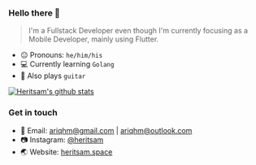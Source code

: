 ### Hello there 👋

> I'm a Fullstack Developer even though I'm currently focusing as a Mobile Developer, mainly using Flutter.

- 😐 Pronouns: `he/him/his`
- 💻 Currently learning `Golang`
- 🎸 Also plays `guitar`

[![Heritsam's github stats](https://github-readme-stats.vercel.app/api?username=Heritsam)](https://github.com/Heritsam/github-readme-stats)

### Get in touch

- 📧 Email: <a href="mailto:ariqhm@gmail.com">ariqhm@gmail.com</a> | <a href="mailto:ariqhm@outlook.com">ariqhm@outlook.com</a>
- 📷 Instagram: <a href="https://instagram.com/heritsam_">@heritsam</a>
- 🌏 Website: <a href="https://heritsam.space">heritsam.space</a>
